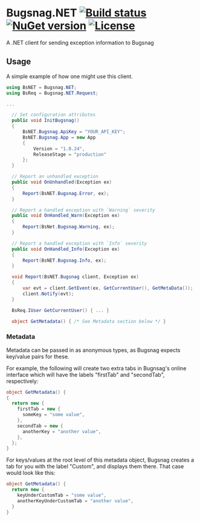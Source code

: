 # Bugsnag.NET [![Build status](https://ci.appveyor.com/api/projects/status/1j8qee5j2bxmle08/branch/master?svg=true)](https://ci.appveyor.com/project/datNET/bugsnag-net/branch/master) [![NuGet version](https://badge.fury.io/nu/Bugsnag.NET.svg)](https://badge.fury.io/nu/Bugsnag.NET) [![License](http://img.shields.io/:license-mit-blue.svg?style=flat-square)](http://badges.mit-license.org)

A .NET client for sending exception information to Bugsnag

## Usage
A simple example of how one might use this client.
```csharp
using BsNET = Bugsnag.NET;
using BsReq = Bugsnag.NET.Request;

...

  // Set configuration attributes
  public void InitBugsnag()
  {
      BsNET.Bugsnag.ApiKey = "YOUR_API_KEY";
      BsNET.Bugsnag.App = new App
      {
          Version = "1.0.24",
          ReleaseStage = "production"
      };
  }

  // Report an unhandled exception
  public void OnUnhandled(Exception ex)
  {
      Report(BsNET.Bugsnag.Error, ex);
  }

  // Report a handled exception with `Warning` severity
  public void OnHandled_Warn(Exception ex)
  {
      Report(BsNet.Bugsnag.Warning, ex);
  }

  // Report a handled exception with `Info` severity
  public void OnHandled_Info(Exception ex)
  {
      Report(BsNET.Bugsnag.Info, ex);
  }

  void Report(BsNET.Bugsnag client, Exception ex)
  {
      var evt = client.GetEvent(ex, GetCurrentUser(), GetMetaData());
      client.Notify(evt);
  }

  BsReq.IUser GetCurrentUser() { ... }

  object GetMetadata() { /* See Metadata section below */ }
```

### Metadata
Metadata can be passed in as anonymous types, as Bugsnag expects key/value
pairs for these.

For example, the following will create two extra tabs in Bugnsag's online
interface which will have the labels "firstTab" and "secondTab", respectively:
```cs
object GetMetadata() {
{
  return new {
    firstTab = new {
      someKey = "some value",
    },
    secondTab = new {
      anotherKey = "another value",
    },
  };
}
```

For keys/values at the root level of this metadata object, Bugsnag creates a tab
for you with the label "Custom", and displays them there. That case would look
like this:
```cs
object GetMetadata() {
  return new {
    keyUnderCustomTab = "some value",
    anotherKeyUnderCustomTab = "another value",
  }
}
```
